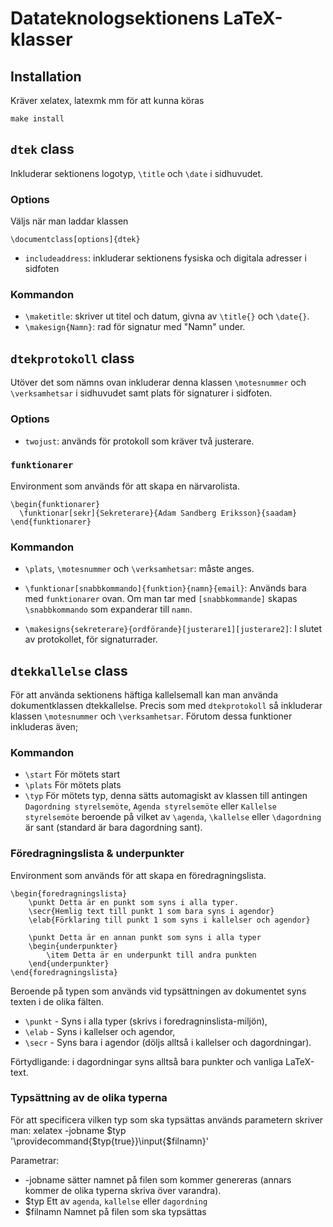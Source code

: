 Datateknologsektionens LaTeX-klasser
====================================

## Installation

Kräver xelatex, latexmk mm för att kunna köras

    make install

## `dtek` class

Inkluderar sektionens logotyp, `\title` och `\date` i sidhuvudet.

### Options

Väljs när man laddar klassen

    \documentclass[options]{dtek}

* `includeaddress`: inkluderar sektionens fysiska och digitala adresser i sidfoten

### Kommandon

* `\maketitle`: skriver ut titel och datum, givna av `\title{}` och `\date{}`.
* `\makesign{Namn}`: rad för signatur med "Namn" under.


## `dtekprotokoll` class

Utöver det som nämns ovan inkluderar denna klassen `\motesnummer` och `\verksamhetsar` i sidhuvudet samt plats för signaturer i sidfoten.

### Options

* `twojust`: används för protokoll som kräver två justerare.

### `funktionarer`

Environment som används för att skapa en närvarolista.

    \begin{funktionarer}
      \funktionar[sekr]{Sekreterare}{Adam Sandberg Eriksson}{saadam}
    \end{funktionarer}

### Kommandon

* `\plats`, `\motesnummer` och `\verksamhetsar`: måste anges.

* `\funktionar[snabbkommando]{funktion}{namn}{email}`: Används bara med `funktionarer` ovan. Om man tar med `[snabbkommande]` skapas `\snabbkommando` som expanderar till `namn`.

* `\makesigns{sekreterare}{ordförande}[justerare1][justerare2]`: I slutet av protokollet, för signaturrader.

## `dtekkallelse` class

För att använda sektionens häftiga kallelsemall kan man använda dokumentklassen dtekkallelse.
Precis som med `dtekprotokoll` så inkluderar klassen `\motesnummer` och `\verksamhetsar`.
Förutom dessa funktioner inkluderas även;

### Kommandon

* `\start` För mötets start
* `\plats` För mötets plats
* `\typ` För mötets typ, denna sätts automagiskt av klassen till antingen `Dagordning styrelsemöte`, `Agenda styrelsemöte` eller `Kallelse styrelsemöte` beroende på vilket av `\agenda`, `\kallelse` eller `\dagordning` är sant (standard är bara dagordning sant).

### Föredragningslista & underpunkter
Environment som används för att skapa en föredragningslista.

    \begin{foredragningslista}
        \punkt Detta är en punkt som syns i alla typer.
        \secr{Hemlig text till punkt 1 som bara syns i agendor}
        \elab{Förklaring till punkt 1 som syns i kallelser och agendor}

        \punkt Detta är en annan punkt som syns i alla typer
        \begin{underpunkter}
            \item Detta är en underpunkt till andra punkten
        \end{underpunkter}
    \end{foredragningslista}

Beroende på typen som används vid typsättningen av dokumentet syns texten i de olika fälten.

* `\punkt` - Syns i alla typer (skrivs i foredragninslista-miljön),
* `\elab` - Syns i kallelser och agendor,
* `\secr` - Syns bara i agendor (döljs alltså i kallelser och dagordningar).

Förtydligande: i dagordningar syns alltså bara punkter och vanliga LaTeX-text.

### Typsättning av de olika typerna

För att specificera vilken typ som ska typsättas används parametern skriver man:
    xelatex -jobname $typ '\providecommand{\$typ{true}}\input{$filnamn}'

Parametrar:

* -jobname sätter namnet på filen som kommer genereras (annars kommer de olika typerna skriva över varandra).
* $typ Ett av `agenda`, `kallelse` eller `dagordning`
* $filnamn Namnet på filen som ska typsättas
